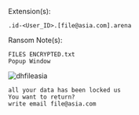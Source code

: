 Extension(s): 
```
.id-<User_ID>.[file@asia.com].arena
```
Ransom Note(s): 
```
FILES ENCRYPTED.txt
Popup Window
```
![dhfileasia](https://github.com/user-attachments/assets/b55e54a6-79fe-4c54-b081-af1ae26e49d1)
```
all your data has been locked us
You want to return?
write email file@asia.com
```
